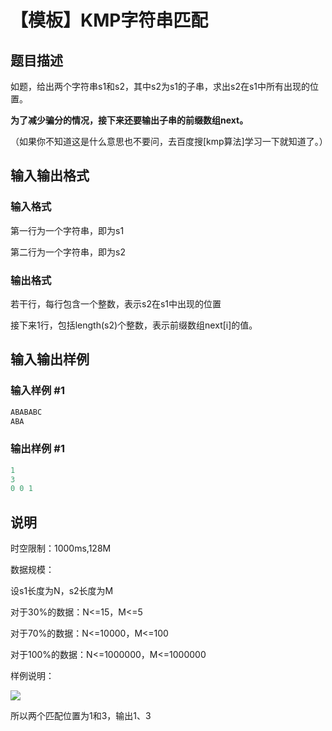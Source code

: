 # 【模板】KMP字符串匹配

## 题目描述

如题，给出两个字符串s1和s2，其中s2为s1的子串，求出s2在s1中所有出现的位置。

**为了减少骗分的情况，接下来还要输出子串的前缀数组next。**

（如果你不知道这是什么意思也不要问，去百度搜[kmp算法]学习一下就知道了。）

## 输入输出格式

### 输入格式

第一行为一个字符串，即为s1

第二行为一个字符串，即为s2

### 输出格式

若干行，每行包含一个整数，表示s2在s1中出现的位置

接下来1行，包括length(s2)个整数，表示前缀数组next[i]的值。

## 输入输出样例

### 输入样例 #1

```cpp
ABABABC
ABA
```


### 输出样例 #1

```cpp
1
3
0 0 1 

```
## 说明

时空限制：1000ms,128M

数据规模：

设s1长度为N，s2长度为M

对于30%的数据：N<=15，M<=5

对于70%的数据：N<=10000，M<=100

对于100%的数据：N<=1000000，M<=1000000

样例说明：

![](https://cdn.luogu.com.cn/upload/pic/2257.png)

所以两个匹配位置为1和3，输出1、3

